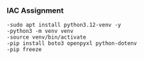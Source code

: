 ### IAC Assignment 

```
-sudo apt install python3.12-venv -y
-python3 -m venv venv
-source venv/bin/activate
-pip install boto3 openpyxl python-dotenv
-pip freeze

```
